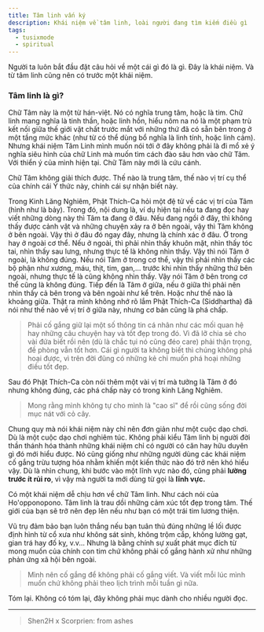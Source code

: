 ```yaml
---
title: Tâm linh vấn ký
description: Khái niệm về tâm linh, loài người đang tìm kiếm điều gì
tags:
  - tusixmode
  - spiritual
---
```

Người ta luôn bắt đầu đặt câu hỏi về một cái gì đó là gì. Đây là khái niệm. Và từ tâm linh cũng nên có trước một khái niệm.
### Tâm linh là gì?

Chữ Tâm này là một từ hán-việt. Nó có nghĩa trung tâm, hoặc là tim. Chữ linh mang nghĩa là tinh thần, hoặc linh hồn, hiểu nôm na nó là một phạm trù kết nối giữa thế giới vật chất trước mắt với những thứ đã có sẵn bên trong ở một tầng mức khác (như từ có thể dùng bổ nghĩa là linh tính, hoặc linh cảm). Nhưng khái niệm Tâm Linh mình muốn nói tới ở đây không phải là đi mổ xẻ ý nghĩa siêu hình của chữ Linh mà muốn tìm cách đào sâu hơn vào chữ Tâm. Với thiển ý của mình hiện tại. Chữ Tâm này mới là cứu cánh.

Chữ Tâm không giải thích được. Thế nào là trung tâm, thế nào vị trí cụ thể của chính cái Ý thức này, chính cái sự nhận biết này.

Trong Kinh Lăng Nghiêm, Phật Thích-Ca hỏi một đệ tử về các vị trí của Tâm (hình như là bảy). Trong đó, nội dung là, ví dụ hiện tại nếu ta đang đọc hay viết những dòng này thì Tâm ta đang ở đâu. 
Nếu đang ngồi ở đây, thì không thấy được cảnh vật và những chuyện xảy ra ở bên ngoài, vậy thì Tâm không ở bên ngoài. Vậy thì ở đâu đó ngay đây, nhưng là chính xác ở đâu. Ở trong hay ở ngoài cơ thể.
Nếu ở ngoài, thì phải nhìn thấy khuôn mặt, nhìn thấy tóc tai, nhìn thấy sau lưng, nhưng thực tế là không nhìn thấy. Vậy thì nói Tâm ở ngoài, là không đúng.
Nếu nói Tâm ở trong cơ thể, vậy thì phải nhìn thấy các bộ phận như xương, máu, thịt, tim, gan,... trước khi nhìn thấy những thứ bên ngoài, nhưng thực tế là cũng không nhìn thấy. Vậy nói Tâm ở bên trong cơ thể cũng là không đúng.
Tiếp đến là Tâm ở giữa, nếu ở giữa thì phải nên nhìn thấy cả bên trong và bên ngoài như kể trên. Hoặc như thế nào là khoảng giữa. Thật ra mình không nhớ rõ lắm Phật Thích-Ca (Siddhartha) đã nói như thế nào về vị trí ở giữa này, nhưng cơ bản cũng là phá chấp.
> Phải cố gắng giữ lại một số thông tin cá nhân như các mối quan hệ hay những câu chuyện hay và tốt đẹp trong đó.  Vì đã lỡ chia sẻ cho vài đứa biết rồi nên (dù là chắc tụi nó cũng đéo care) phải thận trọng, đề phòng vẫn tốt hơn. Cái gì người ta không biết thì chúng không phá hoại được, vì trên đời đũng có những kẻ chỉ muốn phá hoại những điều tốt đẹp.

Sau đó Phật Thích-Ca còn nói thêm một vài vị trí mà tưởng là Tâm ở đó nhưng không đúng, các phá chấp này có trong kinh Lăng Nghiêm. 
> Mong rằng mình không tự cho mình là "cao sĩ" để rồi cũng sống đời mục nát với cỏ cây.

Chung quy mà nói khái niệm này chỉ nên đơn giản như một cuộc dạo chơi. Dù là một cuộc dạo chơi nghiêm túc. Không phải kiểu Tâm linh bị người đời thần thánh hóa thành những khái niệm chỉ có người có căn hay hữu duyên gì đó mới hiểu được. Nó cũng giống như những người dùng các khái niệm cố gắng trừu tượng hóa nhằm khiến một kiến thức nào đó trở nên khó hiểu vậy.
Dù là nhìn chung, khi bước vào một lĩnh vực nào đó, cũng phải **lường trước ít rủi ro**, vì vậy mà người ta mới dùng từ gọi là **lĩnh vực.**

Có một khái niệm dễ chịu hơn về chữ Tâm linh. Như cách nói của Ho'opponopono. Tâm linh là trau dồi những cảm xúc tốt đẹp trong tâm. Thế giới của bạn sẽ trở nên đẹp lên nếu như bạn có một trái tim lương thiện.

Vũ trụ đảm bảo bạn luôn thắng nếu bạn tuân thủ đúng những lề lối được định hình từ cổ xưa như không sát sinh, không trộm cắp, không lường gạt, gian trá hay đố kỵ, v.v... Nhưng là bằng chính sự xuất phát mục đích từ mong muốn của chính con tim chứ không phải cố gắng hành xử như những phản ứng xã hội bên ngoài.

> Mình nên cố gắng để không phải cố gắng viết. Và viết mỗi lúc mình muốn chứ không phải theo lịch trình mỗi tuần gì nữa.

Tóm lại. Không có tóm lại, đây không phải mục dành cho nhiều người đọc.

---

> Shen2H x Scorprien: from ashes